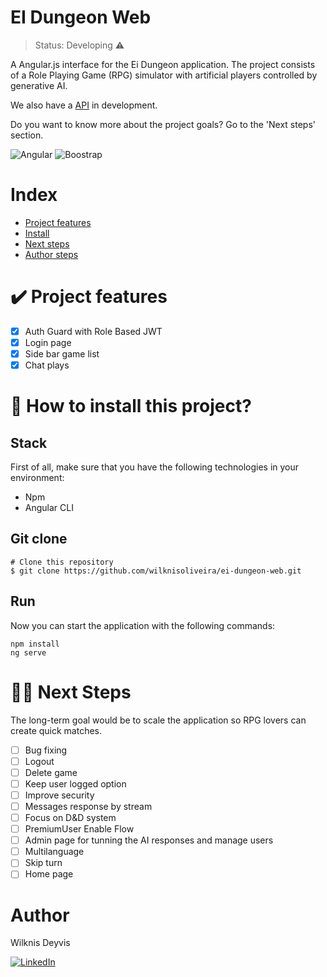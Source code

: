 # EI Dungeon Web

> Status: Developing ⚠️

A Angular.js interface for the Ei Dungeon application. The project consists of a Role Playing Game (RPG) simulator with artificial players controlled by generative AI.

We also have a [API](https://github.com/wilknisoliveira/ei-dungeon-back) in development.

Do you want to know more about the project goals? Go to the 'Next steps' section.

![Angular](https://img.shields.io/badge/Angular-0F0F11?style=flat&logo=angular&logoColor=white)
![Boostrap](https://img.shields.io/badge/Bootstrap-7952B3?style=flat&logo=bootstrap&logoColor=white)

# Index

-   <a href="#✔️-project-features">Project features</a>
-   <a href="#🔨-how-to-install-this-project">Install</a>
-   <a href="#👨‍💻-next-steps">Next steps</a>
-   <a href="#author">Author steps</a>

# ✔️ Project features

-   [x] Auth Guard with Role Based JWT
-   [x] Login page
-   [x] Side bar game list
-   [x] Chat plays

# 🔨 How to install this project?

## Stack

First of all, make sure that you have the following technologies in your environment:

-   Npm
-   Angular CLI

## Git clone

```
# Clone this repository
$ git clone https://github.com/wilknisoliveira/ei-dungeon-web.git
```

## Run

Now you can start the application with the following commands:

```
npm install
ng serve
```

# 👨‍💻 Next Steps

The long-term goal would be to scale the application so RPG lovers can create quick matches.

-   [ ] Bug fixing
-   [ ] Logout
-   [ ] Delete game
-   [ ] Keep user logged option
-   [ ] Improve security
-   [ ] Messages response by stream
-   [ ] Focus on D&D system
-   [ ] PremiumUser Enable Flow
-   [ ] Admin page for tunning the AI responses and manage users
-   [ ] Multilanguage
-   [ ] Skip turn
-   [ ] Home page

# Author

Wilknis Deyvis

[![LinkedIn](https://img.shields.io/badge/LinkedIn-0077B5?style=for-the-badge&logo=linkedin&logoColor=white)](https://www.linkedin.com/in/wilknis/)
